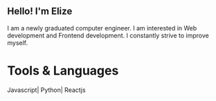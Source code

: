 ## Hello! I'm Elize

I am a newly graduated computer engineer. I am interested in Web development and Frontend development. I constantly strive to improve myself.

# Tools & Languages
Javascript| Python| Reactjs

